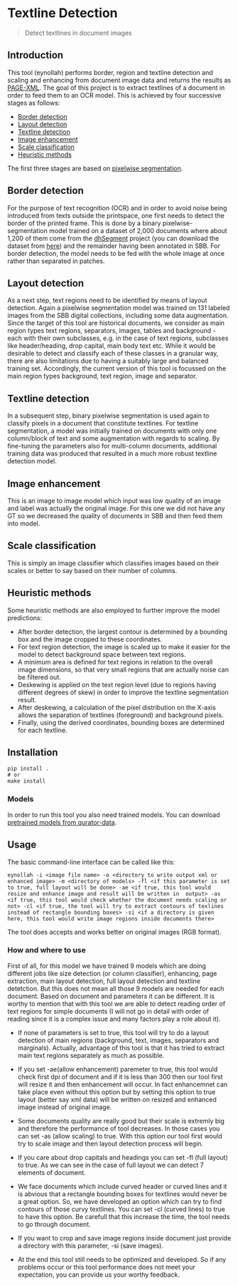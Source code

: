 # Textline Detection
> Detect textlines in document images

## Introduction
This tool (eynollah) performs border, region and textline detection and scaling and enhancing from document image data and returns the results as [PAGE-XML](https://github.com/PRImA-Research-Lab/PAGE-XML).
The goal of this project is to extract textlines of a document in order to feed them to an OCR model. This is achieved by four successive stages as follows:
* [Border detection](https://github.com/qurator-spk#border-detection)
* [Layout detection](https://github.com/qurator-spk#layout-detection)
* [Textline detection](https://github.com/qurator-spk#textline-detection)
* [Image enhancement](https://github.com/qurator-spk#Image_enhancement)
* [Scale classification](https://github.com/qurator-spk#Scale_classification)
* [Heuristic methods](https://github.com/qurator-spk#heuristic-methods)

The first three stages are based on [pixelwise segmentation](https://github.com/qurator-spk/sbb_pixelwise_segmentation).

## Border detection
For the purpose of text recognition (OCR) and in order to avoid noise being introduced from texts outside the printspace, one first needs to detect the border of the printed frame. This is done by a binary pixelwise-segmentation model trained on a dataset of 2,000 documents where about 1,200 of them come from the [dhSegment](https://github.com/dhlab-epfl/dhSegment/) project (you can download the dataset from [here](https://github.com/dhlab-epfl/dhSegment/releases/download/v0.2/pages.zip)) and the remainder having been annotated in SBB. For border detection, the model needs to be fed with the whole image at once rather than separated in patches.

## Layout detection
As a next step, text regions need to be identified by means of layout detection. Again a pixelwise segmentation model was trained on 131 labeled images from the SBB digital collections, including some data augmentation. Since the target of this tool are historical documents, we consider as main region types text regions, separators, images, tables and background - each with their own subclasses, e.g. in the case of text regions, subclasses like header/heading, drop capital, main body text etc. While it would be desirable to detect and classify each of these classes in a granular way, there are also limitations due to having a suitably large and balanced training set. Accordingly, the current version of this tool is focussed on the main region types background, text region, image and separator. 

## Textline detection
In a subsequent step, binary pixelwise segmentation is used again to classify pixels in a document that constitute textlines. For textline segmentation, a model was initially trained on documents with only one column/block of text and some augmentation with regards to scaling. By fine-tuning the parameters also for multi-column documents, additional training data was produced that resulted in a much more robust textline detection model.

## Image enhancement
This is an image to image model which input was low quality of an image and label was actually the original image. For this one we did not have any GT so we decreased the quality of documents in SBB and then feed them into model.

## Scale classification
This is simply an image classifier which classifies images based on their scales or better to say based on their number of columns.

## Heuristic methods
Some heuristic methods are also employed to further improve the model predictions: 
* After border detection, the largest contour is determined by a bounding box and the image cropped to these coordinates. 
* For text region detection, the image is scaled up to make it easier for the model to detect background space between text regions.
* A minimum area is defined for text regions in relation to the overall image dimensions, so that very small regions that are actually noise can be filtered out. 
* Deskewing is applied on the text region level (due to regions having different degrees of skew) in order to improve the textline segmentation result. 
* After deskewing, a calculation of the pixel distribution on the X-axis allows the separation of textlines (foreground) and background pixels.
* Finally, using the derived coordinates, bounding boxes are determined for each textline.

## Installation

```
pip install .
# or
make install
```

### Models

<!-- TODO add link to models -->

In order to run this tool you also need trained models. You can download [pretrained models from qurator-data](https://qurator-data.de/).

## Usage

The basic command-line interface can be called like this:

    eynollah -i <image file name> -o <directory to write output xml or enhanced image> -m <directory of models> -fl <if this parameter is set to true, full layout will be done> -ae <if true, this tool would resize and enhance image and result will be written in  output> -as <if true, this tool would check whether the document needs scaling or not> -cl <if true, the tool will try to extract contours of texlines instead of rectangle bounding boxes> -si <if a directory is given here, this tool would write image regions inside documents there>

The tool does accepts and works better on original images (RGB format).

### How and where to use

First of all, for this model we have trained 9 models which are doing different jobs like size detection (or column classifier), enhancing, page extraction, main layout detection, full layout detection and textline detetction. But this does not mean all those 9 models are needed for each document. Based on document and parameters it can be different. It is worthy to mention that with this tool we are able to detect reading order of text regions for simple documents (I will not go in detail with order of reading since it is a complex issue and many factors play a role about it).

* If none of parameters is set to true, this tool will try to do a layout detection of main regions (background, text, images, separators and marginals). Actually, advantage of this tool is that it has tried to extract main text regions separately as much as possible.

* If you set -ae(allow enhancement) paremeter to true, this tool would check first dpi of document and if it is less than 300 then our tool first will resize it and then enhancement will occur. In fact enhancemnet can take place even without this option but by setting this option to true layout (better say xml data) will be written on resized and enhanced image instead of original image.

* Some documents quality are really good but their scale is extremly big and therefore the performance of tool decreases. In those cases you can set -as (allow scaling) to true. With this option our tool first would try to scale image and then layout detection process will begin.

* If you care about drop capitals and headings you can set -fl (full layout) to true. As we can see in the case of full layout we can detect 7 elements of document.

* We face documents which include curved header or curved lines and it is abvious that a rectangle bounding boxes for textlines would never be a great option. So, we have developed an option which can try to find contours of those curvy textlines. You can set -cl (curved lines) to true to have this option. Be carefull that this increase the time, the tool needs to go through document.

* If you want to crop and save image regions inside document just provide a directory with this parameter, -si (save images).

* At the end this tool still needs to be optimized and developed. So if any problems occur or this tool performance does not meet your expectation, you can provide us your worthy feedback.


